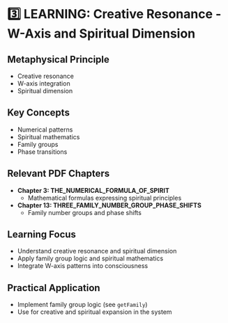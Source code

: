 # 3️⃣ LEARNING: Creative Resonance - W-Axis and Spiritual Dimension

## Metaphysical Principle
- Creative resonance
- W-axis integration
- Spiritual dimension

## Key Concepts
- Numerical patterns
- Spiritual mathematics
- Family groups
- Phase transitions

## Relevant PDF Chapters
- **Chapter 3: THE_NUMERICAL_FORMULA_OF_SPIRIT**
  - Mathematical formulas expressing spiritual principles
- **Chapter 13: THREE_FAMILY_NUMBER_GROUP_PHASE_SHIFTS**
  - Family number groups and phase shifts

## Learning Focus
- Understand creative resonance and spiritual dimension
- Apply family group logic and spiritual mathematics
- Integrate W-axis patterns into consciousness

## Practical Application
- Implement family group logic (see `getFamily`)
- Use for creative and spiritual expansion in the system 